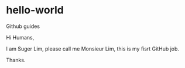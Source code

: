 # hello-world
Github guides

Hi Humans,

I am Suger Lim, please call me Monsieur Lim, this is my fisrt GitHub job.

Thanks.
